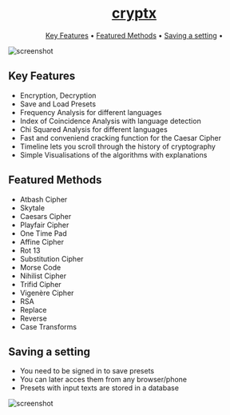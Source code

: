 <h1 align="center">
<br>
<a href="https://crypt-x.herokuapp.com/">
cryptx  
 </a>

</h1>

<p align="center">
  <a href="#key-features">Key Features</a> •
  <a href="#featured-methods">Featured Methods</a> •
  <a href="#saving-a-setting">Saving a setting</a> •
</p>

![screenshot](https://raw.githubusercontent.com/alexander-braun/cryptx/master/preview_images/gif-cryptx.gif)

## Key Features

- Encryption, Decryption
- Save and Load Presets
- Frequency Analysis for different languages
- Index of Coincidence Analysis with language detection
- Chi Squared Analysis for different languages
- Fast and conveniend cracking function for the Caesar Cipher
- Timeline lets you scroll through the history of cryptography
- Simple Visualisations of the algorithms with explanations

## Featured Methods

- Atbash Cipher
- Skytale
- Caesars Cipher
- Playfair Cipher
- One Time Pad
- Affine Cipher
- Rot 13
- Substitution Cipher
- Morse Code
- Nihilist Cipher
- Trifid Cipher
- Vigenère Cipher
- RSA
- Replace
- Reverse
- Case Transforms

## Saving a setting

- You need to be signed in to save presets
- You can later acces them from any browser/phone
- Presets with input texts are stored in a database

![screenshot](https://raw.githubusercontent.com/alexander-braun/cryptx/master/preview_images/gif3.gif)
